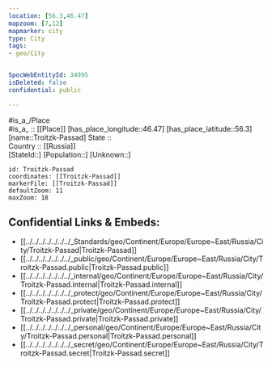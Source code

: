 ```yaml
---
location: [56.3,46.47] 
mapzoom: [7,12] 
mapmarker: city 
type: City
tags:
- geo/City


SpocWebEntityId: 34995
isDeleted: false
confidential: public

---
```

#is_a_/Place  
#is_a_ :: [[Place]] 
[has_place_longitude::46.47] 
[has_place_latitude::56.3] 
[name::Troitzk-Passad] 
State ::  
Country :: [[Russia]]  
[StateId::] 
[Population::] 
[Unknown::] 


```leaflet
id: Troitzk-Passad
coordinates: [[Troitzk-Passad]] 
markerFile: [[Troitzk-Passad]] 
defaultZoom: 11 
maxZoom: 18
```


## Confidential Links & Embeds: 
- [[../../../../../../../_Standards/geo/Continent/Europe/Europe~East/Russia/City/Troitzk-Passad|Troitzk-Passad]] 
- [[../../../../../../../_public/geo/Continent/Europe/Europe~East/Russia/City/Troitzk-Passad.public|Troitzk-Passad.public]] 
- [[../../../../../../../_internal/geo/Continent/Europe/Europe~East/Russia/City/Troitzk-Passad.internal|Troitzk-Passad.internal]] 
- [[../../../../../../../_protect/geo/Continent/Europe/Europe~East/Russia/City/Troitzk-Passad.protect|Troitzk-Passad.protect]] 
- [[../../../../../../../_private/geo/Continent/Europe/Europe~East/Russia/City/Troitzk-Passad.private|Troitzk-Passad.private]] 
- [[../../../../../../../_personal/geo/Continent/Europe/Europe~East/Russia/City/Troitzk-Passad.personal|Troitzk-Passad.personal]] 
- [[../../../../../../../_secret/geo/Continent/Europe/Europe~East/Russia/City/Troitzk-Passad.secret|Troitzk-Passad.secret]] 
